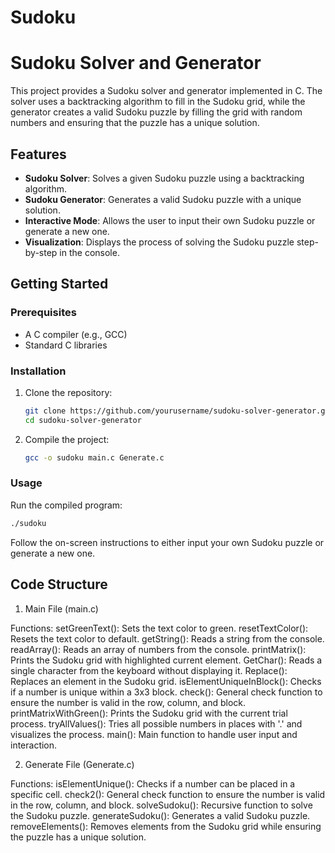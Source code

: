 # Sudoku
# Sudoku Solver and Generator

This project provides a Sudoku solver and generator implemented in C. The solver uses a backtracking algorithm to fill in the Sudoku grid, while the generator creates a valid Sudoku puzzle by filling the grid with random numbers and ensuring that the puzzle has a unique solution.

## Features

- **Sudoku Solver**: Solves a given Sudoku puzzle using a backtracking algorithm.
- **Sudoku Generator**: Generates a valid Sudoku puzzle with a unique solution.
- **Interactive Mode**: Allows the user to input their own Sudoku puzzle or generate a new one.
- **Visualization**: Displays the process of solving the Sudoku puzzle step-by-step in the console.

## Getting Started

### Prerequisites

- A C compiler (e.g., GCC)
- Standard C libraries

### Installation

1. Clone the repository:
   ```sh
   git clone https://github.com/yourusername/sudoku-solver-generator.git
   cd sudoku-solver-generator
   
2. Compile the project:
   ```sh
   gcc -o sudoku main.c Generate.c

### Usage

Run the compiled program:
   ```sh
   ./sudoku
   ```
Follow the on-screen instructions to either input your own Sudoku puzzle or generate a new one.

## Code Structure

1. Main File (main.c)

Functions:
setGreenText(): Sets the text color to green.
resetTextColor(): Resets the text color to default.
getString(): Reads a string from the console.
readArray(): Reads an array of numbers from the console.
printMatrix(): Prints the Sudoku grid with highlighted current element.
GetChar(): Reads a single character from the keyboard without displaying it.
Replace(): Replaces an element in the Sudoku grid.
isElementUniqueInBlock(): Checks if a number is unique within a 3x3 block.
check(): General check function to ensure the number is valid in the row, column, and block.
printMatrixWithGreen(): Prints the Sudoku grid with the current trial process.
tryAllValues(): Tries all possible numbers in places with '.' and visualizes the process.
main(): Main function to handle user input and interaction.

2. Generate File (Generate.c)

Functions:
isElementUnique(): Checks if a number can be placed in a specific cell.
check2(): General check function to ensure the number is valid in the row, column, and block.
solveSudoku(): Recursive function to solve the Sudoku puzzle.
generateSudoku(): Generates a valid Sudoku puzzle.
removeElements(): Removes elements from the Sudoku grid while ensuring the puzzle has a unique solution.
